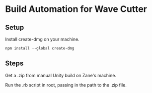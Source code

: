 # Build Automation for Wave Cutter

## Setup

Install create-dmg on your machine.

    npm install --global create-dmg

## Steps

Get a .zip from manual Unity build on Zane's machine.

Run the .rb script in root, passing in the path to the .zip file.
